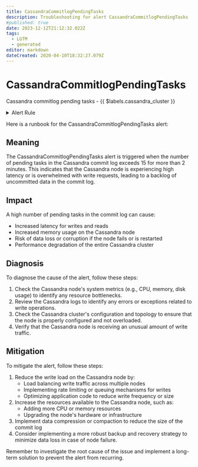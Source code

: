 ```yaml
---
title: CassandraCommitlogPendingTasks
description: Troubleshooting for alert CassandraCommitlogPendingTasks
#published: true
date: 2023-12-12T21:12:32.022Z
tags: 
  - LGTM
  - generated
editor: markdown
dateCreated: 2020-04-10T18:32:27.079Z
---
```


# CassandraCommitlogPendingTasks

Cassandra commitlog pending tasks - {{ $labels.cassandra_cluster }}

<details>
  <summary>Alert Rule</summary>

{{% rule "cassandra/instaclustr-cassandra-exporter.yml" "CassandraCommitlogPendingTasks" %}}

{{% comment %}}

```yaml
alert: CassandraCommitlogPendingTasks
expr: cassandra_commit_log_pending_tasks > 15
for: 2m
labels:
    severity: warning
annotations:
    summary: Cassandra commitlog pending tasks (instance {{ $labels.instance }})
    description: |-
        Cassandra commitlog pending tasks - {{ $labels.cassandra_cluster }}
          VALUE = {{ $value }}
          LABELS = {{ $labels }}
    runbook: https://github.com/srerun/prometheus-alerts/blob/main/content/runbooks/instaclustr-cassandra-exporter/CassandraCommitlogPendingTasks.md

```

{{% /comment %}}

</details>


Here is a runbook for the CassandraCommitlogPendingTasks alert:

## Meaning

The CassandraCommitlogPendingTasks alert is triggered when the number of pending tasks in the Cassandra commit log exceeds 15 for more than 2 minutes. This indicates that the Cassandra node is experiencing high latency or is overwhelmed with write requests, leading to a backlog of uncommitted data in the commit log.

## Impact

A high number of pending tasks in the commit log can cause:

* Increased latency for writes and reads
* Increased memory usage on the Cassandra node
* Risk of data loss or corruption if the node fails or is restarted
* Performance degradation of the entire Cassandra cluster

## Diagnosis

To diagnose the cause of the alert, follow these steps:

1. Check the Cassandra node's system metrics (e.g., CPU, memory, disk usage) to identify any resource bottlenecks.
2. Review the Cassandra logs to identify any errors or exceptions related to write operations.
3. Check the Cassandra cluster's configuration and topology to ensure that the node is properly configured and not overloaded.
4. Verify that the Cassandra node is receiving an unusual amount of write traffic.

## Mitigation

To mitigate the alert, follow these steps:

1. Reduce the write load on the Cassandra node by:
	* Load balancing write traffic across multiple nodes
	* Implementing rate limiting or queuing mechanisms for writes
	* Optimizing application code to reduce write frequency or size
2. Increase the resources available to the Cassandra node, such as:
	* Adding more CPU or memory resources
	* Upgrading the node's hardware or infrastructure
3. Implement data compression or compaction to reduce the size of the commit log
4. Consider implementing a more robust backup and recovery strategy to minimize data loss in case of node failure.

Remember to investigate the root cause of the issue and implement a long-term solution to prevent the alert from recurring.